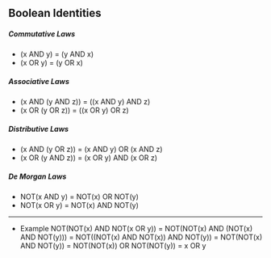 ## Boolean Identities
##### Commutative Laws
* (x AND y) = (y AND x)
* (x OR y) = (y OR x)

##### Associative Laws
* (x AND (y AND z)) = ((x AND y) AND z)
* (x OR (y OR z)) = ((x OR y) OR z)

##### Distributive Laws
* (x AND (y OR z)) = (x AND y) OR (x AND z)
* (x OR (y AND z)) = (x OR y) AND (x OR z)

##### De Morgan Laws
* NOT(x AND y) = NOT(x) OR NOT(y)
* NOT(x OR y) = NOT(x) AND NOT(y)

* * *
* Example
NOT(NOT(x) AND NOT(x OR y)) = 
NOT(NOT(x) AND (NOT(x) AND NOT(y))) = 
NOT((NOT(x) AND NOT(x)) AND NOT(y)) = 
NOT(NOT(x) AND NOT(y)) = 
NOT(NOT(x)) OR NOT(NOT(y)) =
x OR y
